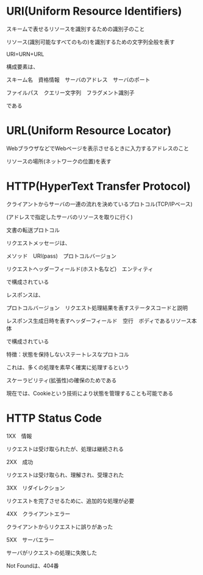 # URI(Uniform Resource Identifiers)

スキームで表せるリソースを識別するための識別子のこと

リソース(識別可能なすべてのもの)を識別するための文字列全般を表す

URI=URN+URL

構成要素は、

スキーム名　資格情報　サーバのアドレス　サーバのポート

ファイルパス　クエリー文字列　フラグメント識別子

である

# URL(Uniform Resource Locator)

WebブラウザなどでWebページを表示させるときに入力するアドレスのこと

リソースの場所(ネットワークの位置)を表す

# HTTP(HyperText Transfer Protocol)

クライアントからサーバの一連の流れを決めているプロトコル(TCP/IPベース)

(アドレスで指定したサーバのリソースを取りに行く)

文書の転送プロトコル

リクエストメッセージは、

メソッド　URI(pass)　プロトコルバージョン

リクエストヘッダーフィールド(ホスト名など)　エンティティ

で構成されている

レスポンスは、

プロトコルバージョン　リクエスト処理結果を表すステータスコードと説明

レスポンス生成日時を表すヘッダーフィールド　空行　ボディであるリソース本体

で構成されている

特徴：状態を保持しないステートレスなプロトコル

これは、多くの処理を素早く確実に処理するという

スケーラビリティ(拡張性)の確保のためである

現在では、Cookieという技術により状態を管理することも可能である

# HTTP Status Code

1XX　情報

リクエストは受け取られたが、処理は継続される

2XX　成功

リクエストは受け取られ、理解され、受理された

3XX　リダイレクション

リクエストを完了させるために、追加的な処理が必要

4XX　クライアントエラー

クライアントからリクエストに誤りがあった

5XX　サーバエラー

サーバがリクエストの処理に失敗した

Not Foundは、404番